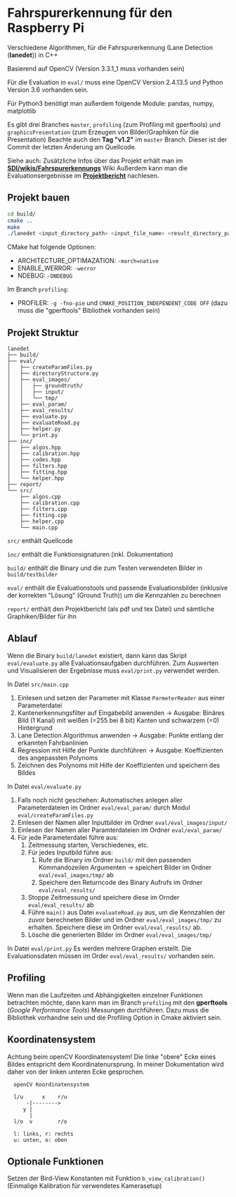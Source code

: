 # Fahrspurerkennung für den Raspberry Pi
Verschiedene Algorithmen, für die Fahrspurerkennung (Lane Detection (**lanedet**)) in C++

Basierend auf OpenCV (Version 3.3.1_1  muss vorhanden sein)

Für die Evaluation in ```eval/``` muss eine OpenCV Version 2.4.13.5 und Python Version 3.6 vorhanden sein.

Für Python3 benötigt man außerdem folgende Module: pandas, numpy, matplotlib

Es gibt drei Branches ```master```, ```profiling``` (zum Profiling mit gperftools) und ```graphicsPresentation``` (zum Erzeugen von Bilder/Graphiken für die Presentation)
Beachte auch den **Tag "v1.2"** im ```master``` Branch. Dieser ist der Commit der letzten Änderung am Quellcode.

Siehe auch: Zusätzliche Infos über das Projekt erhält man im [**SDI/wikis/Fahrspurerkennungs**](https://i3gitlab.informatik.uni-erlangen.de/SDI/SDI/wikis/Fahrspurerkennung) Wiki
Außerdem kann man die Evaluationsergebnisse im [**Projektbericht**](report/latex/thesis.pdf) nachlesen.

## Projekt bauen

```bash
cd build/
cmake ..
make
./lanedet <input_directory_path> <input_file_name> <result_directory_path> <parameterFile_path>
```

CMake hat folgende Optionen:
- ARCHITECTURE_OPTIMAZATION: ```-march=native```
- ENABLE_WERROR: ```-werror```
- NDEBUG: ```-DNDEBUG```

Im Branch ```profiling```:
- PROFILER: ```-g -fno-pie``` und ```CMAKE_POSITION_INDEPENDENT_CODE OFF``` (dazu muss die "gperftools" Bibliothek vorhanden sein)


## Projekt Struktur
```
lanedet
├── build/
├── eval/
│   ├── createParamFiles.py
│   ├── directoryStructure.py
│   ├── eval_images/
│   │   ├── groundtruth/
│   │   ├── input/
│   │   └── tmp/
│   ├── eval_param/
│   ├── eval_results/
│   ├── evaluate.py
│   ├── evaluateRoad.py
│   ├── helper.py
│   └── print.py
├── inc/
│   ├── algos.hpp
│   ├── calibration.hpp
│   ├── codes.hpp
│   ├── filters.hpp
│   ├── fitting.hpp
│   └── helper.hpp
├── report/
└── src/
    ├── algos.cpp
    ├── calibration.cpp
    ├── filters.cpp
    ├── fitting.cpp
    ├── helper.cpp
    └── main.cpp

```

```src/``` enthält Quellcode

```ìnc/``` enthält die Funktionsignaturen (inkl. Dokumentation)

```build/``` enthält die Binary und die zum Testen verwendeten Bilder in ```build/testbilder```

```eval/``` enthält die Evaluationstools und  passende Evaluationsbilder (inklusive der korrekten "Lösung" (Ground Truth))  um die Kennzahlen zu berechnen

```report/``` enthält den Projektbericht (als pdf und tex Datei) und sämtliche Graphiken/Bilder für ihn

## Ablauf

Wenn die Binary ```build/lanedet``` existiert, dann kann das Skript ```eval/evaluate.py``` alle Evaluationsaufgaben durchführen. Zum Auswerten und Visualisieren der Ergebnisse muss ```eval/print.py``` verwendet werden.

In Datei ```src/main.cpp```
1. Einlesen und setzen der Parameter mit Klasse ```ParmeterReader``` aus einer Parameterdatei
2. Kantenerkennungsfilter auf Eingabebild anwenden -> Ausgabe: Binäres Bild (1 Kanal) mit weißen (=255 bei 8 bit) Kanten und schwarzem (=0) Hintergrund
3. Lane Detection Algorithmus anwenden -> Ausgabe: Punkte entlang der erkannten Fahrbanlinien
4. Regression mit Hilfe der Punkte durchführen -> Ausgabe: Koeffizienten des angepassten Polynoms
5. Zeichnen des Polynoms mit Hilfe der Koeffizienten und speichern des Bildes

In Datei ```eval/evaluate.py```
1. Falls noch nicht geschehen: Automatisches anlegen aller Parameterdateien im Ordner ```eval/eval_param/``` durch Modul ```eval/createParamFiles.py```
2. Einlesen der Namen aller Inputbilder im Ordner ```eval/eval_images/input/```
3. Einlesen der Namen aller Paramterdateien im Ordner ```eval/eval_param/```
4. Für jede Parameterdatei führe aus:
    1. Zeitmessung starten, Verschiedenes, etc.
    2. Für jedes Inputbild führe aus:
        1. Rufe die Binary im Ordner ```build/``` mit den passenden Kommandozeilen Argumenten -> speichert Bilder im Ordner ```eval/eval_images/tmp/``` ab
        2. Speichere den Returncode des Binary Aufrufs im Ordner ```eval/eval_results/```
    3. Stoppe Zeitmessung und speichere diese im Ornder ```eval/eval_results/``` ab
    4. Führe ```main()``` aus Datei ```evaluateRoad.py``` aus, um die Kennzahlen der zuvor berechneten Bilder und im Ordner ```eval/eval_images/tmp/``` zu erhalten. Speichere diese im Ordner ```eval/eval_results/``` ab.
    5. Lösche die generierten Bilder im Ordner ```eval/eval_images/tmp/```

In Datei ```eval/print.py```
Es werden mehrere Graphen erstellt. Die Evaluationsdaten müssen im Order ```eval/eval_results/``` vorhanden sein.


## Profiling

Wenn man die Laufzeiten und Abhängigkeiten einzelner Funktionen betrachten möchte, dann kann man im Branch ```profiling``` mit den **gperftools** (*Google Performance Tools*) Messungen durchführen. 
Dazu muss die Bibliothek vorhandne sein und die Profiling Option in Cmake aktiviert sein.


## Koordinatensystem 

Achtung beim openCV Koordinatensystem! Die linke "obere" Ecke eines Bildes entspricht dem Koordinatenursprung. In meiner Dokumentation wird daher von der linken unteren Ecke gesprochen.

```
  openCV Koordinatensystem
  
  l/u      x    r/u 
      -|--------> 
     y |
       |
  l/o  v        r/o
 
  l: links, r: rechts
  u: unten, o: oben
```

## Optionale Funktionen

Setzen der Bird-View Konstanten mit Funktion ```b_view_calibration()``` (Einmalige Kalibration für verwendetes Kamerasetup)



